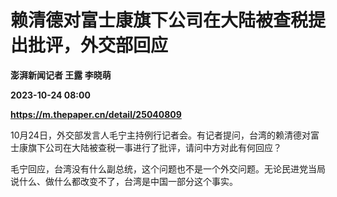 # 赖清德对富士康旗下公司在大陆被查税提出批评，外交部回应
**澎湃新闻记者 王露 李晓萌**

**2023-10-24 08:00**

**https://m.thepaper.cn/detail/25040809**

10月24日，外交部发言人毛宁主持例行记者会。有记者提问，台湾的赖清德对富士康旗下公司在大陆被查税一事进行了批评，请问中方对此有何回应？

毛宁回应，台湾没有什么副总统，这个问题也不是一个外交问题。无论民进党当局说什么、做什么都改变不了，台湾是中国一部分这个事实。